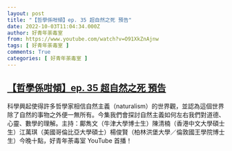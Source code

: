 ```yaml
---
layout: post
title: "【哲學係咁傾】ep. 35 超自然之死 預告"
date: 2022-10-03T11:04:34.000Z
author: 好青年荼毒室
from: https://www.youtube.com/watch?v=O91XkZnAjnw
tags: [ 好青年荼毒室 ]
comments: True
categories: [ 好青年荼毒室 ]
---
```

<!--1664795074000-->
[【哲學係咁傾】ep. 35 超自然之死 預告](https://www.youtube.com/watch?v=O91XkZnAjnw)
------

<div>
科學興起使得許多哲學家相信自然主義（naturalism）的世界觀，並認為這個世界除了自然的事物之外便一無所有。今集我們會探討自然主義如何左右我們對道德、心靈、數學的理解。主持：鄺雋文（牛津大學博士生）陳清楠（香港中文大學碩士生）江萬琪（美國哥倫比亞大學碩士）楊俊賢（柏林洪堡大學／倫敦國王學院博士生）今晚十點，好青年荼毒室 YouTube 首播！
</div>
